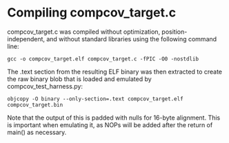 Compiling compcov_target.c
==========================

compcov_target.c was compiled without optimization, position-independent,
and without standard libraries using the following command line:

```
gcc -o compcov_target.elf compcov_target.c -fPIC -O0 -nostdlib
```

The .text section from the resulting ELF binary was then extracted to create
the raw binary blob that is loaded and emulated by compcov_test_harness.py:

```
objcopy -O binary --only-section=.text compcov_target.elf compcov_target.bin 
```

Note that the output of this is padded with nulls for 16-byte alignment. This is 
important when emulating it, as NOPs will be added after the return of main()
as necessary.
